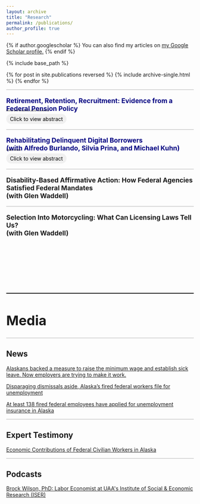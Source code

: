 ```yaml
---
layout: archive
title: "Research"
permalink: /publications/
author_profile: true
---
```


<style>
img {
    max-width: 80%;
    width: auto;
    height: auto;
    vertical-align: middle;
    border: 0;
    display:flex;
    align-items: center;
}

h1 {
  font-size: 2.563em
}

</style>

{% if author.googlescholar %}
  You can also find my articles on <u><a href="{{author.googlescholar}}">my Google Scholar profile</a>.</u>
{% endif %}

{% include base_path %}

{% for post in site.publications reversed %}
  {% include archive-single.html %}
{% endfor %}

<!-- %%%%%%%%%%%%%%%%%%%%%%%%%%%%%%%%%%%%%%%%%%%%%%%%%%%%%%%%%%% -->

<hr style="border: none; height: 2px; background-color: #D3D3D3;">

<p style="font-size: 1.25em; text-decoration: none; font-weight: bold; margin-bottom: -15px"> 
  <a href="http://brockmwilson.github.io/files/Wilson-RetirementRetentionRecruitment.pdf" style="text-decoration: none; color: navy;">
    Retirement, Retention, Recruitment: Evidence from a Federal Pension Policy
  </a>
</p>

<p style="font-size: 6; font-style: italic;"> Revise and Resubmit, Labour Economics</p>

<!-- Dropdown for the Abstract and Image -->
<details>
  <summary style="font-size: 1em; font-weight: normal; cursor: pointer; 
          display: inline-block; 
          border: 0px; border-radius: 15px; 
          padding: 5px 10px; background-color: #f0f0f0; 
          color: black; transition: all 0.3s ease;">
    Click to view abstract
  </summary>

  <!-- Box around abstract when expanded -->
  <div style="border: 2px solid #ccc; border-radius: 10px; padding: 15px; margin-top: 10px;">
    <p style="font-size: 1em; margin-top: 10px;"> 
      I exploit a policy change for U.S. federal workers’ pension benefits to estimate the effect of pension generosity on worker retirement, retention, and recruitment. The policy increased pensions by 16-25%. I find there is a 30.3% decrease in job quits for permanent workers. However, there is little evidence that pension generosity has an effect on new hires. This suggests salience may play a role in how workers value pensions. Additionally, I find a large heterogeneous labor supply response to pension generosity. Altogether, this shows that pension generosity is effective in retaining workers and may have important implications for workforce planning.
    </p>

  <img src="images/pension-labor-outcomes2.jpg" alt="Pension Labor Outcomes" style="max-width: 100%; height: auto; margin-top: 10px;">
  </div>
</details>

<!-- %%%%%%%%%%%%%%%%%%%%%%%%%%%%%%%%%%%%%%%%%%%%%%%%%%%%%%%%%%% -->

<hr style="border: none; height: 2px; background-color: #D3D3D3;">

<p style="font-size: 1.25em; text-decoration: none; font-weight: bold; margin-bottom: -15px">
  <a href="http://brockmwilson.github.io/files/BKPW_20250524.pdf" style="text-decoration: none; color: navy;">
    Rehabilitating Delinquent Digital Borrowers<br>
    (with Alfredo Burlando, Silvia Prina, and Michael Kuhn)
  </a>
</p>


<p style="font-size: 6; font-style: italic;"> Under Review</p>

<!-- Dropdown for the Abstract and Image -->
<details>
  <summary style="font-size: 1em; font-weight: normal; cursor: pointer; 
          display: inline-block; 
          border: 0px; border-radius: 15px; 
          padding: 5px 10px; background-color: #f0f0f0; 
          color: black; transition: all 0.3s ease;">
    Click to view abstract
  </summary>

  <!-- Box around abstract when expanded -->
  <div style="border: 2px solid #ccc; border-radius: 10px; padding: 15px; margin-top: 10px;">
    <p style="font-size: 1em; margin-top: 10px;"> 
      XXX.
    </p>

  <img src="images/pension-labor-outcomes2.jpg" alt="Pension Labor Outcomes" style="max-width: 100%; height: auto; margin-top: 10px;">
  </div>
</details>

<!-- %%%%%%%%%%%%%%%%%%%%%%%%%%%%%%%%%%%%%%%%%%%%%%%%%%%%%%%%%%% -->

<!-- <hr style="border: none; height: 2px; background-color: #D3D3D3;">

<p style="font-size: 1.25em; text-decoration: none; font-weight: bold; margin-bottom: -15px"> 
Rehabilitating Delinquent Digital Borrowers<br>
(with Alfredo Burlando, Silvia Prina, and Michael Kuhn)
</p>

<p style="font-size: 6; font-style: italic;"> Under Review</p> -->

<!-- %%%%%%%%%%%%%%%%%%%%%%%%%%%%%%%%%%%%%%%%%%%%%%%%%%%%%%%%%%% -->

<hr style="border: none; height: 2px; background-color: #D3D3D3;">

<p style="font-size: 1.25em; text-decoration: none; font-weight: bold;"> Disability-Based Affirmative Action: How Federal Agencies Satisfied Federal Mandates<br>
(with Glen Waddell) </p>

<!-- %%%%%%%%%%%%%%%%%%%%%%%%%%%%%%%%%%%%%%%%%%%%%%%%%%%%%%%%%%% -->

<hr style="border: none; height: 2px; background-color: #D3D3D3;">

<p style="font-size: 1.25em; text-decoration: none; font-weight: bold; margin-bottom: 150px;"> Selection Into Motorcycling: What Can Licensing Laws Tell Us?<br> 
(with Glen Waddell) </p>

<hr style="border: none; height: 2px; background-color: black;">

<h1>Media</h1>

<hr style="border: none; height: 2px; background-color: #D3D3D3;">

<h2>News</h2>

<a href = "https://www.adn.com/business-economy/2024/12/25/alaskans-backed-a-measure-to-raise-the-minimum-wage-and-establish-sick-leave-now-employers-are-trying-to-make-it-work/">Alaskans backed a measure to raise the minimum wage and establish sick leave. Now employers are trying to make it work.</a>

<a href = "https://alaskapublic.org/news/politics/2025-03-13/disparaging-dismissals-aside-alaskas-fired-federal-workers-file-for-unemployment">Disparaging dismissals aside, Alaska’s fired federal workers file for unemployment</a>

<a href = "https://www.adn.com/politics/2025/03/13/138-fired-federal-employees-have-applied-for-unemployment-insurance-in-alaska/">At least 138 fired federal employees have applied for unemployment insurance in Alaska</a>

<hr style="border: none; height: 2px; background-color: #D3D3D3;">

<h2>Expert Testimony</h2>

<a href = "https://www.akleg.gov/basis/Meeting/Detail?Meeting=HJUD%202025-03-12%2013:00:00#tab4_4e">Economic Contributions of Federal Civilian Workers in Alaska</a>

<hr style="border: none; height: 2px; background-color: #D3D3D3;">

<h2>Podcasts</h2>

<a href = "https://open.spotify.com/episode/324MZgkEknAlgD32U3IwCF?si=a34879b3625d4e3b">Brock Wilson, PhD: Labor Economist at UAA's Institute of Social & Economic Research (ISER)</a>



